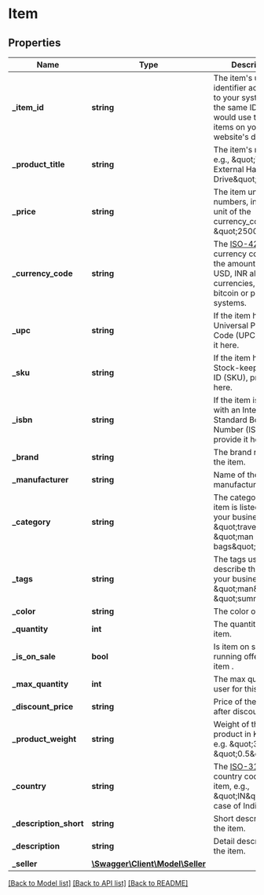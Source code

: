 # Item

## Properties
Name | Type | Description | Notes
------------ | ------------- | ------------- | -------------
**_item_id** | **string** | The item&#39;s unique identifier according to your systems. Use the same ID that you would use to look up items on your website&#39;s database. | [optional] 
**_product_title** | **string** | The item&#39;s name, e.g., \&quot;WD 2 TB External Hard Drive\&quot;. | [optional] 
**_price** | **string** | The item unit price in numbers, in the base unit of the currency_code.e.g. \&quot;2500\&quot; | [optional] 
**_currency_code** | **string** | The [ISO-4217](http://en.wikipedia.org/wiki/ISO_4217) currency code for the amount. e.g., USD, INR alternative currencies, like bitcoin or points systems. | [optional] 
**_upc** | **string** | If the item has a Universal Product Code (UPC), provide it here. | [optional] 
**_sku** | **string** | If the item has a Stock-keeping Unit ID (SKU), provide it here. | [optional] 
**_isbn** | **string** | If the item is a book with an International Standard Book Number (ISBN), provide it here. | [optional] 
**_brand** | **string** | The brand name of the item. | [optional] 
**_manufacturer** | **string** | Name of the item&#39;s manufacturer. | [optional] 
**_category** | **string** | The category this item is listed under in your business. e.g., \&quot;travel\&quot;, \&quot;man &gt; bags\&quot;. | [optional] 
**_tags** | **string** | The tags used to describe this item in your business. e.g., \&quot;man\&quot;, \&quot;summer\&quot;. | [optional] 
**_color** | **string** | The color of the item. | [optional] 
**_quantity** | **int** | The quantity of the item. | [optional] 
**_is_on_sale** | **bool** | Is item on sale or running offers on this item . | [optional] 
**_max_quantity** | **int** | The max quantity per user for this item. | [optional] 
**_discount_price** | **string** | Price of the product after discount. | [optional] 
**_product_weight** | **string** | Weight of the product in Kilo Gram, e.g. \&quot;3\&quot; , \&quot;0.5\&quot; | [optional] 
**_country** | **string** | The [ISO-3166](https://en.wikipedia.org/wiki/ISO_3166-1_alpha-2) country code of the item, e.g., \&quot;IN\&quot; in case of India. | [optional] 
**_description_short** | **string** | Short description of the item. | [optional] 
**_description** | **string** | Detail description of the item. | [optional] 
**_seller** | [**\Swagger\Client\Model\Seller**](Seller.md) |  | [optional] 

[[Back to Model list]](../README.md#documentation-for-models) [[Back to API list]](../README.md#documentation-for-api-endpoints) [[Back to README]](../README.md)



